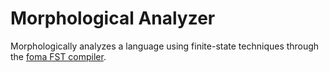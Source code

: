# Morphological Analyzer

Morphologically analyzes a language using finite-state techniques through the [foma FST compiler](https://github.com/mhulden/foma/blob/master/foma/docs/simpleintro.md).